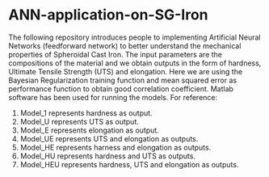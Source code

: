 # ANN-application-on-SG-Iron
The following repository introduces people to implementing Artificial Neural Networks (feedforward network) to better understand the mechanical properties of Spheroidal Cast Iron. The input parameters are the compositions of the material and we obtain outputs in the form of hardness, Ultimate Tensile Strength (UTS) and elongation. Here we are using the Bayesian Regularization training function and mean squared error as performance function to obtain good correlation coefficient. Matlab software has been used for running the models.
For reference:
1. Model_1 represents hardness as output.
2. Model_U represents UTS as output.
3. Model_E represents elongation as output.
4. Model_UE represents UTS and elongation as outputs.
5. Model_HE represents harness and elongation as outputs.
6. Model_HU represents hardness and UTS as outputs.
7. Model_HEU represents hardness, UTS and elongation as outputs.
